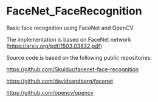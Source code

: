 # FaceNet_FaceRecognition
Basic face recognition using FaceNet and OpenCV

The implementation is based on FaceNet network (https://arxiv.org/pdf/1503.03832.pdf)

Source code is based on the following public repositories:

https://github.com/Skuldur/facenet-face-recognition 

https://github.com/davidsandberg/facenet

https://github.com/opencv/opencv
